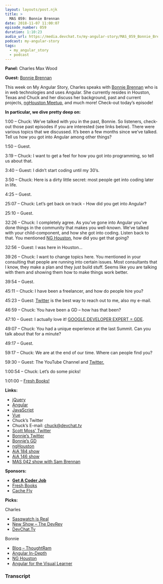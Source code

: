 ```yaml
---
layout: layouts/post.njk
title: >
  MAS 059: Bonnie Brennan
date: 2018-11-07 11:00:07
episode_number: 059
duration: 1:10:23
audio_url: https://media.devchat.tv/my-angular-story/MAS_059_Bonnie_Brennan.mp3
podcast: my-angular-story
tags:
  - my_angular_story
  - podcast
---
```


**Panel:** Charles Max Wood

**Guest:** [Bonnie Brennan](https://developers.google.com/experts/people/bonnie-brennan)

This week on My Angular Story, Charles speaks with [Bonnie Brennan](https://developers.google.com/experts/people/bonnie-brennan) who is in web technologies and uses Angular. She currently resides in Houston, Texas and Chuck and her discuss her background, past and current projects, [ngHouston Meetup](https://www.meetup.com/ngHouston/), and much more! Check-out today’s episode!

**In particular, we dive pretty deep on:**

1:00 – Chuck: We’ve talked with you in the past, Bonnie. So listeners, check-out those past episodes if you are interested (see links below). There were various topics that we discussed. It’s been a few months since we’ve talked. Tell us how you got into Angular among other things?

1:50 – Guest.

3:19 – Chuck: I want to get a feel for how you got into programming, so tell us about that.

3:40 – Guest: I didn’t start coding until my 30’s.

3:50 – Chuck: Here is a dirty little secret: most people get into coding later in life.

4:25 – Guest.

25:07 – Chuck: Let’s get back on track - How did you get into Angular?

25:10 – Guest.

32:26 – Chuck: I completely agree. As you’ve gone into Angular you’ve done things in the community that makes you well-known. We’ve talked with your child-component, and how she got into coding. Listen back to that. You mentioned [NG Houston](https://www.meetup.com/ngHouston/?_cookie-check=YUAiQQaj1k8mjDwT), how did you get that going?

32:56 – Guest: I was here in Houston...

39:26 – Chuck: I want to change topics here. You mentioned in your consulting that people are running into certain issues. Most consultants that I know, they make a plan and they just build stuff. Seems like you are talking with them and showing them how to make things work better.

39:54 – Guest.

45:11 – Chuck: I have been a freelancer, and how do people hire you?

45:23 – Guest: [Twitter](https://twitter.com/bonnster75?lang=en) is the best way to reach out to me, also my e-mail.

46:59 – Chuck: You have been a GD – how has that been?

47:10 – Guest: I actually love it! [GOOGLE DEVELOPER EXPERT = GDE](https://developers.google.com/experts/people/bonnie-brennan).

49:07 – Chuck: You had a unique experience at the last Summit. Can you talk about that for a minute?

49:17 – Guest.

59:17 – Chuck: We are at the end of our time. Where can people find you?

59:30 – Guest: The YouTube Channel and [Twitter.](https://twitter.com/bonnster75?lang=en)

1:00:54 – Chuck: Let’s do some picks!

1:01:00 – [Fresh Books!](https://www.freshbooks.com/?ref=ppc-fb&campaignid=717543354&adgroupid=51893696397&targetid=kwd-298507762065&crid=285105591548&dv=c&ntwk=g&source=GOOGLE&gclid=EAIaIQobChMIw9ygzoDB3gIVD0sNCh2zHQSlEAAYAiAAEgIltfD_BwE&gclsrc=aw.ds)

**Links:**

- [jQuery](https://jquery.com)
- [Angular](https://angular.io)
- [JavaScript](https://www.google.com/search?client=safari&rls=en&q=javascript&ie=UTF-8&oe=UTF-8)
- [Vue](https://vuejs.org)
- Chuck’s Twitter
- Chuck’s E-mail: [chuck@devchat.tv](mailto:chuck@devchat.tv)
- [Scott Moss’ Twitter](https://twitter.com/scotups?lang=en)
- [Bonnie’s Twitter](https://twitter.com/bonnster75?lang=en)
- [Bonnie’s GD](https://developers.google.com/experts/people/bonnie-brennan)
- [ngHouston](https://www.meetup.com/ngHouston/)
- [AiA 184 show](https://devchat.tv/show_host/bonnie-brennan/)
- [AiA 146 show](https://devchat.tv/adv-in-angular/aia-146-10-ways-lose-developer-bonnie-brennan-keith-stewart/)
- [MAS 042 show with Sam Brennan](https://devchat.tv/my-angular-story/mas-042-sam-brennan/)

**Sponsors:**

- [**Get A Coder Job**](https://devchat.tv/get-a-coder-job/)
- [Fresh Books](https://www.freshbooks.com)
- [Cache Fly](https://www.cachefly.com)

**Picks:**

Charles

- [Sasqwatch is Real](https://www.youtube.com/watch?v=wbcJfg-d5nI)
- [New Show – The DevRev](https://thedevrev.com)
- [DevChat.Tv](https://devchat.tv)

Bonnie

- [Blog – ThoughtRam](https://blog.thoughtram.io/categories/angular-2/)
- [Angular In-Depth](https://blog.angularindepth.com/@maxim.koretskyi)
- [NG Houston](https://www.meetup.com/ngHouston/?_cookie-check=YUAiQQaj1k8mjDwT)
- [Angular for the Visual Learner](https://medium.com/@SamLee_509/angular-for-the-visual-learner-677f7df78679)

### Transcript

